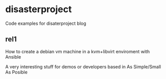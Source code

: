 # disasterproject
Code examples for disaterproject blog

## rel1
How to create a debian vm machine in a kvm+libvirt enviroment with Ansible

A very interesting stuff for demos or developers based in As Simple/Small As Posible
